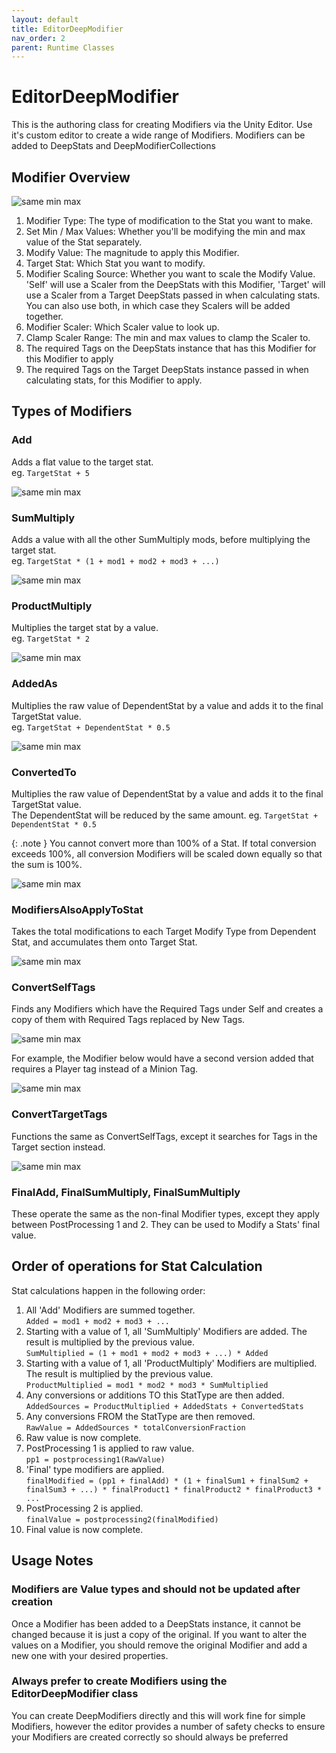```yaml
---
layout: default
title: EditorDeepModifier
nav_order: 2
parent: Runtime Classes
---
```


# EditorDeepModifier

This is the authoring class for creating Modifiers via the Unity Editor. Use it's custom editor to create a wide range of Modifiers. Modifiers can be added to DeepStats and DeepModifierCollections

## Modifier Overview

![same min max](../../images/modifierOverview.png)

1. Modifier Type: The type of modification to the Stat you want to make.
2. Set Min / Max Values: Whether you'll be modifying the min and max value of the Stat separately.
3. Modify Value: The magnitude to apply this Modifier.
4. Target Stat: Which Stat you want to modify.
5. Modifier Scaling Source: Whether you want to scale the Modify Value. 'Self' will use a Scaler from the DeepStats with this Modifier, 'Target' will use a Scaler from a Target DeepStats passed in when calculating stats. You can also use both, in which case they Scalers will be added together.
6. Modifier Scaler: Which Scaler value to look up.
7. Clamp Scaler Range: The min and max values to clamp the Scaler to.
8. The required Tags on the DeepStats instance that has this Modifier for this Modifier to apply
9. The required Tags on the Target DeepStats instance passed in when calculating stats, for this Modifier to apply.

## Types of Modifiers

### Add
 Adds a flat value to the target stat.  
 eg. `TargetStat + 5`

![same min max](../../images/addModifier.jpg)

### SumMultiply
Adds a value with all the other SumMultiply mods, before multiplying the target stat.  
eg. `TargetStat * (1 + mod1 + mod2 + mod3 + ...)` 

![same min max](../../images/sumMultiplyModifier.jpg)

### ProductMultiply
Multiplies the target stat by a value.  
eg. `TargetStat * 2`

![same min max](../../images/productMultiplyModifier.jpg)

### AddedAs
Multiplies the raw value of DependentStat by a value and adds it to the final TargetStat value.  
eg. `TargetStat + DependentStat * 0.5`

![same min max](../../images/addedAsModifier.jpg)

### ConvertedTo
Multiplies the raw value of DependentStat by a value and adds it to the final TargetStat value.  
The DependentStat will be reduced by the same amount. 
eg. `TargetStat + DependentStat * 0.5`

{: .note }
You cannot convert more than 100% of a Stat. If total conversion exceeds 100%, all conversion Modifiers will be scaled down equally so that the sum is 100%.

![same min max](../../images/convertedToModifier.jpg)

### ModifiersAlsoApplyToStat
Takes the total modifications to each Target Modify Type from Dependent Stat, and accumulates them onto Target Stat.

![same min max](../../images/alsoAppliesToStatModifier.jpg)

### ConvertSelfTags
Finds any Modifiers which have the Required Tags under Self and creates a copy of them with Required Tags replaced by New Tags.

![same min max](../../images/convertSelfTagModifier.jpg)

For example, the Modifier below would have a second version added that requires a Player tag instead of a Minion Tag.

![same min max](../../images/convertSelfTagsModifierExample.png)

### ConvertTargetTags
Functions the same as ConvertSelfTags, except it searches for Tags in the Target section instead.

![same min max](../../images/convertTargetTagModifier.png)

### FinalAdd, FinalSumMultiply, FinalSumMultiply
These operate the same as the non-final Modifier types, except they apply between PostProcessing 1 and 2. They can be used to Modify a Stats' final value.

## Order of operations for Stat Calculation
Stat calculations happen in the following order:
1. All 'Add' Modifiers are summed together.  
`Added = mod1 + mod2 + mod3 + ...`
2. Starting with a value of 1, all 'SumMultiply' Modifiers are added. The result is multiplied by the previous value.  
`SumMultiplied = (1 + mod1 + mod2 + mod3 + ...) * Added`
3. Starting with a value of 1, all 'ProductMultiply' Modifiers are multiplied. The result is multiplied by the previous value.  
`ProductMultiplied = mod1 * mod2 * mod3 * SumMultiplied`
4. Any conversions or additions TO this StatType are then added.  
`AddedSources = ProductMultiplied + AddedStats + ConvertedStats`
5. Any conversions FROM the StatType are then removed.  
`RawValue = AddedSources * totalConversionFraction`
6. Raw value is now complete.
7. PostProcessing 1 is applied to raw value.  
`pp1 = postprocessing1(RawValue)`
8. 'Final' type modifiers are applied.  
`finalModified = (pp1 + finalAdd) * (1 + finalSum1 + finalSum2 + finalSum3 + ...) * finalProduct1 * finalProduct2 * finalProduct3 * ...`
9. PostProcessing 2 is applied.  
`finalValue = postprocessing2(finalModified)`
10. Final value is now complete.

## Usage Notes

### Modifiers are Value types and should not be updated after creation
Once a Modifier has been added to a DeepStats instance, it cannot be changed because it is just a copy of the original. If you want to alter the values on a Modifier, you should remove the original Modifier and add a new one with your desired properties.

### Always prefer to create Modifiers using the EditorDeepModifier class
You can create DeepModifiers directly and this will work fine for simple Modifiers, however the editor provides a number of safety checks to ensure your Modifiers are created correctly so should always be preferred